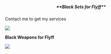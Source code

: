 <h5 align="center">**Black Sets for Flyff**</h5>

Contact me to get my services

<img src="https://i.imgur.com/nVxSM9i.png">

**Black Weapons for Flyff**

<img src="https://i.imgur.com/230aLiD.png">

